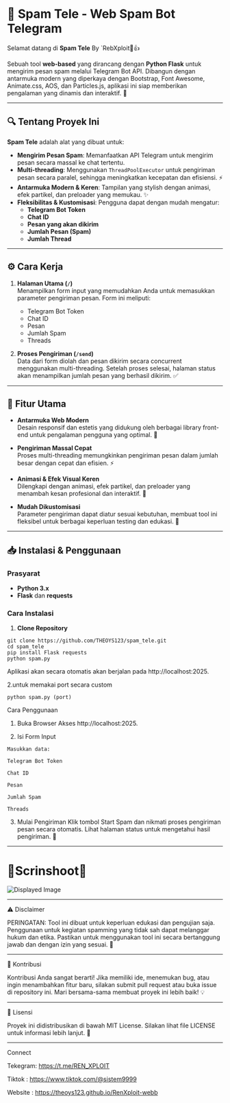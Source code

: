 # 🚀 Spam Tele - Web Spam Bot Telegram

Selamat datang di **Spam Tele**  By `RebXploit🗿👍

Sebuah tool **web-based** yang dirancang dengan **Python Flask** untuk mengirim pesan spam melalui Telegram Bot API. Dibangun dengan antarmuka modern yang diperkaya dengan Bootstrap, Font Awesome, Animate.css, AOS, dan Particles.js, aplikasi ini siap memberikan pengalaman yang dinamis dan interaktif. 🎉

---

## 🔍 Tentang Proyek Ini

**Spam Tele** adalah alat yang dibuat untuk:
- **Mengirim Pesan Spam**: Memanfaatkan API Telegram untuk mengirim pesan secara massal ke chat tertentu.
- **Multi-threading**: Menggunakan `ThreadPoolExecutor` untuk pengiriman pesan secara paralel, sehingga meningkatkan kecepatan dan efisiensi. ⚡
- **Antarmuka Modern & Keren**: Tampilan yang stylish dengan animasi, efek partikel, dan preloader yang memukau. ✨
- **Fleksibilitas & Kustomisasi**: Pengguna dapat dengan mudah mengatur:
  - **Telegram Bot Token**
  - **Chat ID**
  - **Pesan yang akan dikirim**
  - **Jumlah Pesan (Spam)**
  - **Jumlah Thread**

---

## ⚙️ Cara Kerja

1. **Halaman Utama (`/`)**  
   Menampilkan form input yang memudahkan Anda untuk memasukkan parameter pengiriman pesan. Form ini meliputi:
   - Telegram Bot Token
   - Chat ID
   - Pesan
   - Jumlah Spam
   - Threads

2. **Proses Pengiriman (`/send`)**  
   Data dari form diolah dan pesan dikirim secara concurrent menggunakan multi-threading. Setelah proses selesai, halaman status akan menampilkan jumlah pesan yang berhasil dikirim. ✅

---

## 🚀 Fitur Utama

- **Antarmuka Web Modern**  
  Desain responsif dan estetis yang didukung oleh berbagai library front-end untuk pengalaman pengguna yang optimal. 🎨

- **Pengiriman Massal Cepat**  
  Proses multi-threading memungkinkan pengiriman pesan dalam jumlah besar dengan cepat dan efisien. ⚡

- **Animasi & Efek Visual Keren**  
  Dilengkapi dengan animasi, efek partikel, dan preloader yang menambah kesan profesional dan interaktif. 🌟

- **Mudah Dikustomisasi**  
  Parameter pengiriman dapat diatur sesuai kebutuhan, membuat tool ini fleksibel untuk berbagai keperluan testing dan edukasi. 🔧

---

## 📥 Instalasi & Penggunaan

### Prasyarat
- **Python 3.x**
- **Flask** dan **requests**

### Cara Instalasi

1. **Clone Repository**
```
git clone https://github.com/THEOYS123/spam_tele.git
cd spam_tele
pip install Flask requests
python spam.py
```
Aplikasi akan secara otomatis akan berjalan pada http://localhost:2025.

2.untuk memakai port secara custom
```
python spam.py (port) 
```


Cara Penggunaan

1. Buka Browser
Akses http://localhost:2025.


2. Isi Form Input

```
Masukkan data:

Telegram Bot Token

Chat ID

Pesan

Jumlah Spam

Threads
```


3. Mulai Pengiriman
Klik tombol Start Spam dan nikmati proses pengiriman pesan secara otomatis. Lihat halaman status untuk mengetahui hasil pengiriman. 🚀


---

# 📸Scrinshoot📸

<!DOCTYPE html>
<html lang="en">
<head>
  <meta charset="UTF-8">
  <meta name="viewport" content="width=device-width, initial-scale=1">
</head>
<body>
  <div class="image-container">
    <img src="https://e.top4top.io/p_334981czn1.jpg" alt="Displayed Image">
  </div>
</body>
</html>

---
 
⚠️ Disclaimer

PERINGATAN:
Tool ini dibuat untuk keperluan edukasi dan pengujian saja. Penggunaan untuk kegiatan spamming yang tidak sah dapat melanggar hukum dan etika. Pastikan untuk menggunakan tool ini secara bertanggung jawab dan dengan izin yang sesuai. 🚫


---

🤝 Kontribusi

Kontribusi Anda sangat berarti! Jika memiliki ide, menemukan bug, atau ingin menambahkan fitur baru, silakan submit pull request atau buka issue di repository ini. Mari bersama-sama membuat proyek ini lebih baik! 💡


---

📄 Lisensi

Proyek ini didistribusikan di bawah MIT License. Silakan lihat file LICENSE untuk informasi lebih lanjut. 📜


---

Connect

Tekegram: https://t.me/REN_XPLOIT

Tiktok  : https://www.tiktok.com/@sistem9999

Website : https://theoys123.github.io/RenXploit-webb
